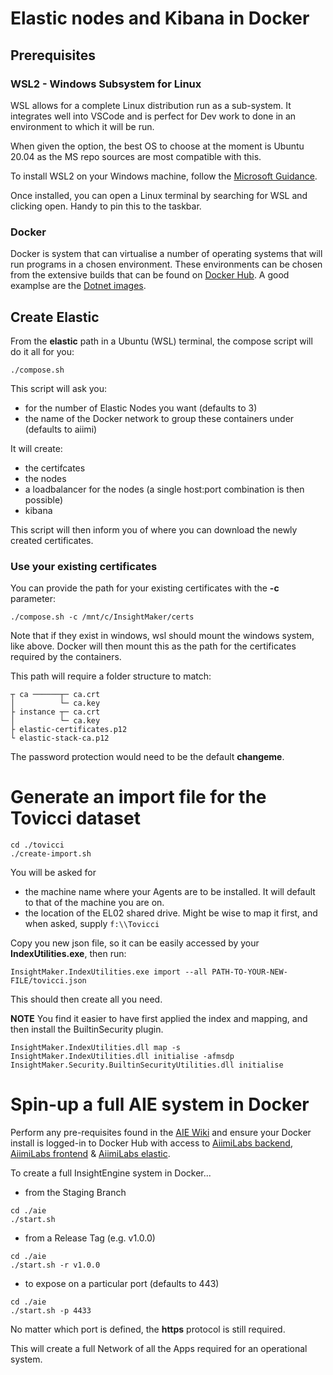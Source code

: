 # Elastic nodes and Kibana in Docker

## Prerequisites

### WSL2 - **Windows Subsystem for Linux**

WSL allows for a complete Linux distribution run as a sub-system. It integrates well into VSCode and is perfect for Dev work to done in an environment to which it will be run.

When given the option, the best OS to choose at the moment is Ubuntu 20.04 as the MS repo sources are most compatible with this.

To install WSL2 on your Windows machine, follow the [Microsoft Guidance](https://docs.microsoft.com/en-us/windows/wsl/install).

Once installed, you can open a Linux terminal by searching for WSL and clicking open. Handy to pin this to the taskbar.

### Docker

Docker is system that can virtualise a number of operating systems that will run programs in a chosen environment. These environments can be chosen from the extensive builds that can be found on [Docker Hub](https://hub.docker.com/). A good examplse are the [Dotnet images](https://hub.docker.com/_/microsoft-dotnet-core).

## Create Elastic

From the **elastic** path in a Ubuntu (WSL) terminal, the compose script will do it all for you:

```
./compose.sh
```

This script will ask you:
 - for the number of Elastic Nodes you want (defaults to 3)
 - the name of the Docker network to group these containers under (defaults to aiimi)

 It will create:
  - the certifcates
  - the nodes
  - a loadbalancer for the nodes (a single host:port combination is then possible)
  - kibana

This script will then inform you of where you can download the newly created certificates.

### Use your existing certificates

You can provide the path for your existing certificates with the **-c** parameter:
```
./compose.sh -c /mnt/c/InsightMaker/certs
```
Note that if they exist in windows, wsl should mount the windows system, like above. Docker will then mount this as the path for the certificates required by the containers.

This path will require a folder structure to match:
```
┬ ca ──────┬─ ca.crt
│          └─ ca.key
├ instance ┬─ ca.crt
│          └─ ca.key
├ elastic-certificates.p12
└ elastic-stack-ca.p12
```
The password protection would need to be the default **changeme**.

# Generate an import file for the Tovicci dataset

```
cd ./tovicci
./create-import.sh
```

You will be asked for
- the machine name where your Agents are to be installed. It will default to that of the machine you are on.
- the location of the EL02 shared drive. Might be wise to map it first, and when asked, supply ```f:\\Tovicci```

Copy you new json file, so it can be easily accessed by your **IndexUtilities.exe**, then run:
```
InsightMaker.IndexUtilities.exe import --all PATH-TO-YOUR-NEW-FILE/tovicci.json
```

This should then create all you need.

**NOTE** You find it easier to have first applied the index and mapping, and then install the BuiltinSecurity plugin.
```
InsightMaker.IndexUtilities.dll map -s
InsightMaker.IndexUtilities.dll initialise -afmsdp
InsightMaker.Security.BuiltinSecurityUtilities.dll initialise
```

# Spin-up a full AIE system in Docker

Perform any pre-requisites found in the [AIE Wiki](https://github.com/AiimiLtd/InsightMaker/wiki/Docker---Getting-Started) and ensure your Docker install is logged-in to Docker Hub with access to [AiimiLabs backend](https://hub.docker.com/repository/docker/aiimilabs/be), [AiimiLabs frontend](https://hub.docker.com/repository/docker/aiimilabs/fe) & [AiimiLabs elastic](https://hub.docker.com/repository/docker/aiimilabs/es).

To create a full InsightEngine system in Docker...

- from the Staging Branch

```
cd ./aie
./start.sh
```

- from a Release Tag (e.g. v1.0.0)

```
cd ./aie
./start.sh -r v1.0.0
```

- to expose on a particular port (defaults to 443)

```
cd ./aie
./start.sh -p 4433
```

No matter which port is defined, the **https** protocol is still required.

This will create a full Network of all the Apps required for an operational system.